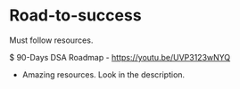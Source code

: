# Road-to-success
Must follow resources. 


$ 90-Days DSA Roadmap - https://youtu.be/UVP3123wNYQ
 - Amazing resources. Look in the description.
